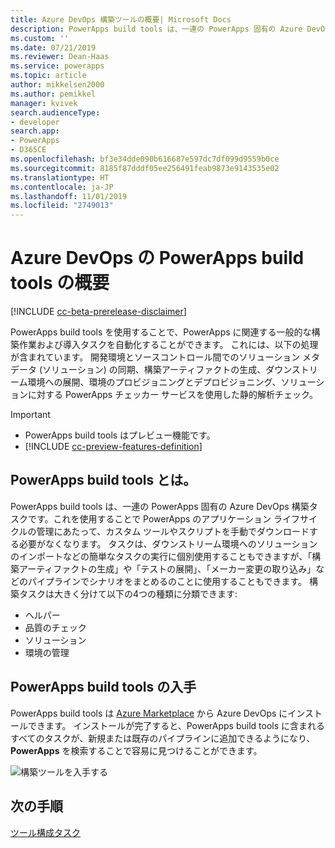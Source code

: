 ```yaml
---
title: Azure DevOps 構築ツールの概要| Microsoft Docs
description: PowerApps build tools は、一連の PowerApps 固有の Azure DevOps 構築タスクです。これを使用することで PowerApps の開発を管理するためにスクリプトを手動でダウンロードする必要がなくなります。
ms.custom: ''
ms.date: 07/21/2019
ms.reviewer: Dean-Haas
ms.service: powerapps
ms.topic: article
author: mikkelsen2000
ms.author: pemikkel
manager: kvivek
search.audienceType:
- developer
search.app:
- PowerApps
- D365CE
ms.openlocfilehash: bf3e34dde090b616687e597dc7df099d9559b0ce
ms.sourcegitcommit: 8185f87dddf05ee256491feab9873e9143535e02
ms.translationtype: HT
ms.contentlocale: ja-JP
ms.lasthandoff: 11/01/2019
ms.locfileid: "2749013"
---
```

# <a name="powerapps-build-tools-for-azure-devops-overview"></a>Azure DevOps の PowerApps build tools の概要


[!INCLUDE [cc-beta-prerelease-disclaimer](../../includes/cc-beta-prerelease-disclaimer.md)]

PowerApps build tools を使用することで、PowerApps に関連する一般的な構築作業および導入タスクを自動化することができます。 これには、以下の処理が含まれています。 開発環境とソースコントロール間でのソリューション メタデータ (ソリューション) の同期、構築アーティファクトの生成、ダウンストリーム環境への展開、環境のプロビジョニングとデプロビジョニング、ソリューションに対する PowerApps チェッカー サービスを使用した静的解析チェック。

> [!IMPORTANT]
>
> - PowerApps build tools はプレビュー機能です。
> - [!INCLUDE [cc-preview-features-definition](../../includes/cc-preview-features-definition.md)]

  
## <a name="what-are-powerapps-build-tools"></a>PowerApps build tools とは。

PowerApps build tools は、一連の PowerApps 固有の Azure DevOps 構築タスクです。これを使用することで PowerApps のアプリケーション ライフサイクルの管理にあたって、カスタム ツールやスクリプトを手動でダウンロードする必要がなくなります。 タスクは、ダウンストリーム環境へのソリューションのインポートなどの簡単なタスクの実行に個別使用することもできますが、「構築アーティファクトの生成」や「テストの展開」、「メーカー変更の取り込み」などのパイプラインでシナリオをまとめるのことに使用することもできます。 構築タスクは大きく分けて以下の4つの種類に分類できます:

- ヘルパー 
- 品質のチェック 
- ソリューション 
- 環境の管理 

## <a name="get-the-powerapps-build-tools"></a>PowerApps build tools の入手 
PowerApps build tools は [Azure Marketplace](https://marketplace.visualstudio.com/items?itemName=microsoft-IsvExpTools.PowerApps-BuildTools) から Azure DevOps にインストールできます。 インストールが完了すると、PowerApps build tools に含まれるすべてのタスクが、新規または既存のパイプラインに追加できるようになり、**PowerApps** を検索することで容易に見つけることができます。

![構築ツールを入手する](media/build-tools-download.png)
 
## <a name="next-step"></a>次の手順

[ツール構成タスク](build-tools-tasks.md)

